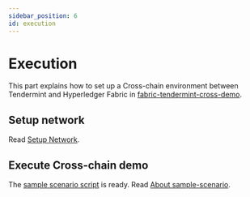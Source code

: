 ```yaml
---
sidebar_position: 6
id: execution
---
```


# Execution

This part explains how to set up a Cross-chain environment between Tendermint and Hyperledger Fabric in [fabric-tendermint-cross-demo](https://github.com/datachainlab/fabric-tendermint-cross-demo).

## Setup network

Read [Setup Network](https://github.com/datachainlab/fabric-tendermint-cross-demo/tree/main/demo#setup-network).

## Execute Cross-chain demo

The [sample scenario script](https://github.com/datachainlab/fabric-tendermint-cross-demo/blob/main/demo/scripts/scenario/sample-scenario) is ready. Read [About sample-scenario](https://github.com/datachainlab/fabric-tendermint-cross-demo/tree/main/demo#about-sample-scenario).
